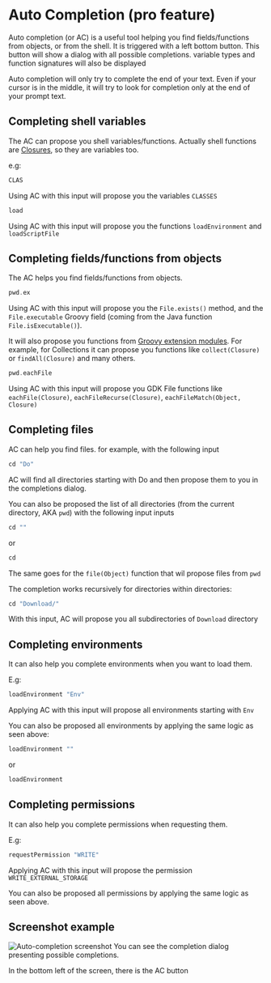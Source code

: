 # Auto Completion (pro feature)
Auto completion (or AC) is a useful tool helping you find fields/functions from
objects, or from the shell. It is triggered with a left bottom button. This button will show
a dialog with all possible completions. variable types and function signatures
will also be displayed

Auto completion will only try to complete the end of your text. Even if your cursor is in the middle,
it will try to look for completion only at the end of your prompt text.

## Completing shell variables
The AC can propose you shell variables/functions. Actually shell functions are 
[Closures](https://docs.groovy-lang.org/latest/html/api/groovy/lang/Closure.html), 
so they are variables too.

e.g:

```groovy
CLAS
```
Using AC with this input will propose you the variables `CLASSES`

```groovy
load
```
Using AC with this input will propose you the functions `loadEnvironment` and `loadScriptFile`

## Completing fields/functions from objects
The AC helps you find fields/functions from objects. 
```groovy
pwd.ex
```
Using AC with this input will propose you the `File.exists()` method, and the `File.executable` Groovy field 
(coming from the Java function `File.isExecutable()`).

It will also propose you functions from [Groovy extension modules](https://groovy-lang.org/metaprogramming.html#_extension_modules).
For example, for Collections it can propose you functions like `collect(Closure)` or `findAll(Closure)`
and many others.

```groovy
pwd.eachFile
```
Using AC with this input will propose you GDK File functions like `eachFile(Closure)`, 
`eachFileRecurse(Closure)`, `eachFileMatch(Object, Closure)`


## Completing files
AC can help you find files. for example, with the following input

```groovy
cd "Do"
```
AC will find all directories starting with Do and then propose them to you in the completions dialog.

You can also be proposed the list of all directories (from the current directory, AKA `pwd`) with the following input
inputs
```groovy
cd ""
```
or
```groovy
cd 
```
The same goes for the `file(Object)` function that wil propose files from `pwd`

The completion works recursively for directories within directories:
```groovy
cd "Download/"
```
With this input, AC will propose you all subdirectories of `Download` directory


## Completing environments
It can also help you complete environments when you want to load them.

E.g:
```groovy
loadEnvironment "Env"
```
Applying AC with this input will propose all environments starting with `Env`

You can also be proposed all environments by applying the same logic as seen above:

```groovy
loadEnvironment ""
```
or
```groovy
loadEnvironment 
```

## Completing permissions
It can also help you complete permissions when requesting them.

E.g:
```groovy
requestPermission "WRITE"
```
Applying AC with this input will propose the permission `WRITE_EXTERNAL_STORAGE`

You can also be proposed all permissions by applying the same logic as seen above.

## Screenshot example

![Auto-completion screenshot](https://tambapps.github.io/groovy-shell-user-manual/images/auto-completion.jpg "Auto-completion screenshot")
You can see the completion dialog presenting possible completions.

In the bottom left of the screen, there is the AC button
